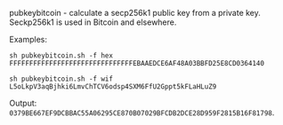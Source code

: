 pubkeybitcoin - calculate a secp256k1 public key from a private key. Seckp256k1 is used in Bitcoin and elsewhere.

Examples:
```
sh pubkeybitcoin.sh -f hex FFFFFFFFFFFFFFFFFFFFFFFFFFFFFFFEBAAEDCE6AF48A03BBFD25E8CD0364140
```
```
sh pubkeybitcoin.sh -f wif L5oLkpV3aqBjhki6LmvChTCV6odsp4SXM6FfU2Gppt5kFLaHLuZ9
```
Output: `0379BE667EF9DCBBAC55A06295CE870B07029BFCDB2DCE28D959F2815B16F81798`.
